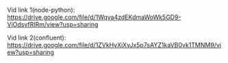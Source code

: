 Vid link 1(node-python): https://drive.google.com/file/d/1Wqya4zdEKdmaWoWk5GD9-ViOdsyfRIRm/view?usp=sharing


Vid link 2(confluent): https://drive.google.com/file/d/1ZVkHyXiXvJx5p7sAYZ1kaVB0vk1TMNM9/view?usp=sharing
